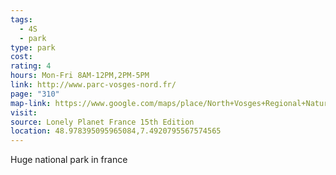```yaml
---
tags:
  - 4S
  - park
type: park
cost: 
rating: 4
hours: Mon-Fri 8AM-12PM,2PM-5PM
link: http://www.parc-vosges-nord.fr/
page: "310"
map-link: https://www.google.com/maps/place/North+Vosges+Regional+Natural+Reserve/@47.8911176,-0.0147604,6.21z/data=!4m6!3m5!1s0x479684c761ae731d:0x2075e4e994374c22!8m2!3d48.9747459!4d7.4929286!16s%2Fm%2F0hzpcyk?entry=ttu&g_ep=EgoyMDI0MTAyNy4wIKXMDSoASAFQAw%3D%3D
visit: 
source: Lonely Planet France 15th Edition
location: 48.978395095965084,7.4920795567574565
---
```

Huge national park in france